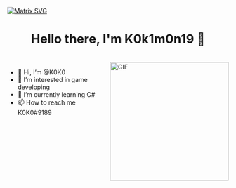  [![Matrix SVG](https://raw.githubusercontent.com/rodrigograca31/rodrigograca31/master/matrix.svg)](https://www.youtube.com/watch?v=SDkAGkd4NLc) 
<p>
  <h1 align="center"><b>Hello there, I'm K0k1m0n19 👋</b></h1>
</p>

<br>





<img align="right" height="270px" alt="GIF" src="https://media.giphy.com/media/qgQUggAC3Pfv687qPC/giphy.gif" />

- 👋 Hi, I’m @K0K0
- 👀 I’m interested in game developing
- 🌱 I’m currently learning C#
- 📫 How to reach me K0K0#9189

<p align="left">

  
  
 
